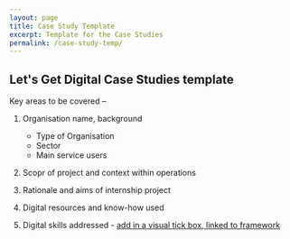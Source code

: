 ```yaml
---
layout: page
title: Case Study Template
excerpt: Template for the Case Studies
permalink: /case-study-temp/
---
```


## Let's Get Digital Case Studies template 

Key areas to be covered –  

1. Organisation name, background  

    * Type of Organisation
    * Sector
    * Main service users
    
2. Scopr of project and context within operations
3. Rationale and aims of internship project
4. Digital resources and know-how used
5. Digital skills addressed - <u>add in a visual tick box, linked to framework</u>

